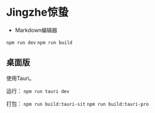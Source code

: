 # Jingzhe惊蛰

- Markdown编辑器

`npm run dev`
`npm run build`

## 桌面版
使用Tauri。

运行：
`npm run tauri dev`

打包：
`npm run build:tauri-sit`
`npm run build:tauri-pro`